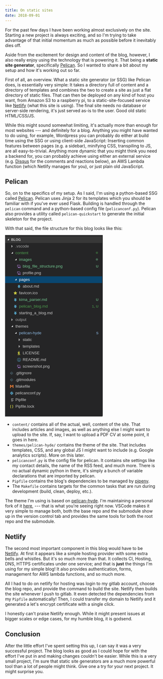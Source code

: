 ```yaml
---
title: On static sites
date: 2018-09-01
---
```


For the past few days I have been working almost exclusively on the site.
Starting a new project is always exciting, and so I'm trying to take advantage
of that initial momentum as much as possible before it inevitably dies off.

Aside from the excitement for design and content of the blog, however, I also
really enjoy using the technology that is powering it. That being a **static
site generator**, specifically [Pelican](https://getpelican.com). So I wanted to
share a bit about my setup and how it's working out so far.

First of all, an overview. What a static site generator (or SSG) like Pelican
does, is essentially very simple: It takes a directory full of content and a
directory of templates and combines the two to create a site as just a flat
directory of static files. That can then be deployed on any kind of host you
want, from Amazon S3 to a raspberry pi, to a static-site-focused service like
[Netlify](https://netlify.com) (what this site is using). The final site needs
no database or server-side rendering, it's just served as-is to the user. Good
old static HTML/CSS/JS.

While this might sound somewhat limiting, it's actually more than enough for
most websites --- and definitely for  a blog. Anything you might have wanted to
do using, for example, Wordpress you can probably do either at build time using
the SSG or using client-side JavaScript: Inserting common features between pages
(e.g. a sidebar), minifying CSS, transpiling to JS, are all easy-to-trivial.
Anything more dynamic that you might think you need a backend for, you can
probably achieve using either an external service (e.g.
[Disqus](https://disqus.com) for the comments and reactions below), an AWS
Lambda function (which Netlify manages for you), or just plain old JavaScript.

## Pelican

So, on to the specifics of my setup. As I said, I'm using a python-based SSG
called [Pelican](https://getpelican.com). Pelican uses Jinja 2 for its templates
which you should be familiar with if you've ever used Flask. Building is handled
through the `pelican` command and a python-based config file (`pelicanconf.py`).
Pelican also provides a utility called `pelican-quickstart` to generate the
initial skeleton for the project.

With that said, the file structure for this blog looks like this:

![File structure for the blog](blog_file_structure.png)

* `content/` contains all of the actual, well, content of the site. That
  includes articles and images, as well as anything else I might want to upload
  to the site. If, say, I want to upload a PDF CV at some point, it goes in
  here.
* `themes/pelican-hyde/` contains the theme of the site. That includes
  templates, CSS, and any global JS I might want to include (e.g. Google
  analytics scripts). More on this later.
* `pelicanconf.py` is the config file for pelican. It contains site settings
  like my contact details, the name of the RSS feed, and much more. There is no
  actual dynamic python in there, it's simply a bunch of variable declarations
  that are imported by pelican.
* `Pipfile` contains the blog's dependencies to be managed by
  [pipenv](https://github.com/pypa/pipenv).
* The `Makefile` contains targets for the common tasks that are run during
  development (build, clean, deploy, etc.).

The theme I'm using is based on
[pelican-hyde](https://github.com/jvanz/pelican-hyde). I'm maintaining a
personal fork of it [here](https://gitlab.com/michalis_pardalos/pelican-hyde),
--- that is what you're seeing right now. VSCode makes it very simple to manage
both, both the base repo and the submodule show up in the version control tab
and provides the same tools for both the root repo and the submodule.

## Netlify

The second most important component in this blog would have to be
[Netlify](https://netlify.com). At first it appears like a simple hosting
provider with some extra bells and whistles. But it's so much more than that. It
collects CI, Hosting, DNS, HTTPS certificates under one service; and that is
**just** the things I'm using for my simple blog! It also provides
authentication, forms, management for AWS lambda functions, and so much more.

All I had to do on netlify for hosting was login to my gitlab account, choose
the blog repo, and provide the command to build the site. Netlify then builds
the site whenever I push to gitlab. It even detected the dependencies from my
`Pipfile` automatically! Then, I could transfer my domain to Netlify and it
generated a let's encrypt certificate with a single click.

I honestly can't praise Netlify enough. While it might present issues at bigger
scales or edge cases, for my humble blog, it is godsend.

## Conclusion

After the little effort I've spent setting this up, I can say it was a very
successful project. The blog looks as good as I could hope for with the effort
I've put in and making changes couldn't be easier. While this is a very small
project, I'm sure that static site generators are a much more powerful tool than
a lot of people might think. Give one a try for your next project. It might
surprise you.
